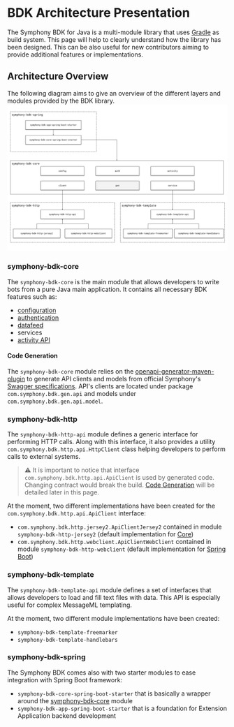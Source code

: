 # BDK Architecture Presentation
The Symphony BDK for Java is a multi-module library that uses [Gradle](https://gradle.org/) as build system. 
This page will help to clearly understand how the library has been designed. This can be also useful for new contributors
aiming to provide additional features or implementations. 

## Architecture Overview
The following diagram aims to give an overview of the different layers and modules provided by the BDK library.
![Architecture Overview Diagram](architecture.svg)

### symphony-bdk-core
The `symphony-bdk-core` is the main module that allows developers to write bots from a pure Java main application. It contains
all necessary BDK features such as: 
- [configuration](../configuration.md) 
- [authentication](../authentication.md)
- [datafeed](../datafeed.md)
- services
- [activity API](../activity-api.md)

#### Code Generation
The `symphony-bdk-core` module relies on the [openapi-generator-maven-plugin](https://github.com/OpenAPITools/openapi-generator/blob/master/modules/openapi-generator-maven-plugin/README.md)
to generate API clients and models from official Symphony's [Swagger specifications](https://github.com/symphonyoss/symphony-api-spec).
API's clients are located under package `com.symphony.bdk.gen.api` and models under `com.symphony.bdk.gen.api.model`.

### symphony-bdk-http
The `symphony-bdk-http-api` module defines a generic interface for performing HTTP calls. Along with this interface, it
also provides a utility `com.symphony.bdk.http.api.HttpClient` class helping developers to perform calls to external systems.
> :warning: It is important to notice that interface `com.symphony.bdk.http.api.ApiClient` is used by generated code. 
> Changing contract would break the build.
> [Code Generation](#code-generation) will be detailed later in this page.

At the moment, two different implementations have been created for the `com.symphony.bdk.http.api.ApiClient` interface:
- `com.symphony.bdk.http.jersey2.ApiClientJersey2` contained in module `symphony-bdk-http-jersey2` (default implementation for [Core](#symphony-bdk-core))
- `com.symphony.bdk.http.webclient.ApiClientWebClient` contained in module `symphony-bdk-http-webclient` (default implementation for [Spring Boot](#symphony-bdk-spring))  

### symphony-bdk-template
The `symphony-bdk-template-api` module defines a set of interfaces that allows developers to load and fill text files with 
data. This API is especially useful for complex MessageML templating.

At the moment, two different module implementations have been created: 
- `symphony-bdk-template-freemarker`
- `symphony-bdk-template-handlebars`

### symphony-bdk-spring
The Symphony BDK comes also with two starter modules to ease integration with Spring Boot framework: 
- `symphony-bdk-core-spring-boot-starter` that is basically a wrapper around the [symphony-bdk-core](#symphony-bdk-core) module
- `symphony-bdk-app-spring-boot-starter` that is a foundation for Extension Application backend development
